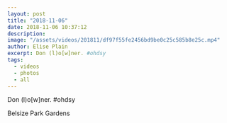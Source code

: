 ```yaml
---
layout: post
title: "2018-11-06"
date: 2018-11-06 10:37:12
description: 
image: "/assets/videos/201811/df97f55fe2456bd9be0c25c585b8e25c.mp4"
author: Elise Plain
excerpt: Don (l)o[w]ner. #ohdsy
tags: 
  - videos
  - photos
  - all
---
```


Don (l)o[w]ner. #ohdsy
<p></p>
Belsize Park Gardens